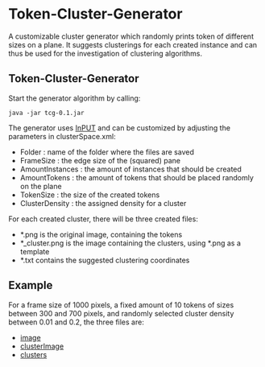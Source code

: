 Token-Cluster-Generator
=======================

A customizable cluster generator which randomly prints token of different sizes on a plane.
It suggests clusterings for each created instance and can thus be used for the investigation of clustering algorithms.

Token-Cluster-Generator
-----------------------

Start the generator algorithm by calling:

	java -jar tcg-0.1.jar

The generator uses [InPUT](https://github.com/feldob/InPUT) and can be customized by adjusting the parameters in clusterSpace.xml:

* Folder : name of the folder where the files are saved
* FrameSize : the edge size of the (squared) pane
* AmountInstances : the amount of instances that should be created
* AmountTokens : the amount of tokens that should be placed randomly on the plane
* TokenSize : the size of the created tokens
* ClusterDensity : the assigned density for a cluster

For each created cluster, there will be three created files:

* *.png is the original image, containing the tokens
* *_cluster.png is the image containing the clusters, using *.png as a template
* *.txt contains the suggested clustering coordinates


Example
-------

For a frame size of 1000 pixels, a fixed amount of 10 tokens of sizes between 300 and 700 pixels, and randomly selected cluster density between 0.01 and 0.2, the three files are:

* [image](https://github.com/feldob/Token-Cluster-Generator/blob/master/instances/1.png)
* [clusterImage](https://github.com/feldob/Token-Cluster-Generator/blob/master/instances/1_cluster.png)
* [clusters](https://github.com/feldob/Token-Cluster-Generator/blob/master/instances/1.txt)

